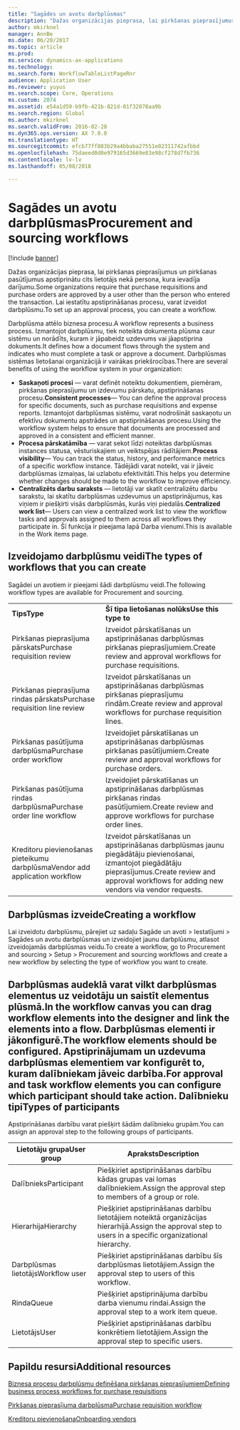 ```yaml
---
title: "Sagādes un avotu darbplūsmas"
description: "Dažas organizācijas pieprasa, lai pirkšanas pieprasījumus un pirkšanas pasūtījumus apstiprinātu cits lietotājs nekā persona, kura ievadīja darījumu. Lai iestatītu apstiprināšanas procesu, varat izveidot darbplūsmu."
author: mkirknel
manager: AnnBe
ms.date: 06/20/2017
ms.topic: article
ms.prod: 
ms.service: dynamics-ax-applications
ms.technology: 
ms.search.form: WorkflowTableListPageRnr
audience: Application User
ms.reviewer: yuyus
ms.search.scope: Core, Operations
ms.custom: 2074
ms.assetid: e54a1d59-b9fb-421b-821d-01f32878aa9b
ms.search.region: Global
ms.author: mkirknel
ms.search.validFrom: 2016-02-28
ms.dyn365.ops.version: AX 7.0.0
ms.translationtype: HT
ms.sourcegitcommit: efcb77ff883b29a4bbaba27551e02311742afbbd
ms.openlocfilehash: 75daeed0d0e979165d3669e83e98cf278d7fb736
ms.contentlocale: lv-lv
ms.lasthandoff: 05/08/2018

---
```


# <a name="procurement-and-sourcing-workflows"></a><span data-ttu-id="309ea-104">Sagādes un avotu darbplūsmas</span><span class="sxs-lookup"><span data-stu-id="309ea-104">Procurement and sourcing workflows</span></span>

[!include [banner](../includes/banner.md)]

<span data-ttu-id="309ea-105">Dažas organizācijas pieprasa, lai pirkšanas pieprasījumus un pirkšanas pasūtījumus apstiprinātu cits lietotājs nekā persona, kura ievadīja darījumu.</span><span class="sxs-lookup"><span data-stu-id="309ea-105">Some organizations require that purchase requisitions and purchase orders are approved by a user other than the person who entered the transaction.</span></span> <span data-ttu-id="309ea-106">Lai iestatītu apstiprināšanas procesu, varat izveidot darbplūsmu.</span><span class="sxs-lookup"><span data-stu-id="309ea-106">To set up an approval process, you can create a workflow.</span></span>

<span data-ttu-id="309ea-107">Darbplūsma attēlo biznesa procesu.</span><span class="sxs-lookup"><span data-stu-id="309ea-107">A workflow represents a business process.</span></span> <span data-ttu-id="309ea-108">Izmantojot darbplūsmu, tiek noteikta dokumenta plūsma caur sistēmu un norādīts, kuram ir jāpabeidz uzdevums vai jāapstiprina dokuments.</span><span class="sxs-lookup"><span data-stu-id="309ea-108">It defines how a document flows through the system and indicates who must complete a task or approve a document.</span></span> <span data-ttu-id="309ea-109">Darbplūsmas sistēmas lietošanai organizācijā ir vairākas priekšrocības.</span><span class="sxs-lookup"><span data-stu-id="309ea-109">There are several benefits of using the workflow system in your organization:</span></span>
-   <span data-ttu-id="309ea-110">**Saskaņoti procesi** — varat definēt noteiktu dokumentiem, piemēram, pirkšanas pieprasījumu un izdevumu pārskatu, apstiprināšanas procesu.</span><span class="sxs-lookup"><span data-stu-id="309ea-110">**Consistent processes**— You can define the approval process for specific documents, such as purchase requisitions and expense reports.</span></span> <span data-ttu-id="309ea-111">Izmantojot darbplūsmas sistēmu, varat nodrošināt saskaņotu un efektīvu dokumentu apstrādes un apstiprināšanas procesu.</span><span class="sxs-lookup"><span data-stu-id="309ea-111">Using the workflow system helps to ensure that documents are processed and approved in a consistent and efficient manner.</span></span>
-   <span data-ttu-id="309ea-112">**Procesa pārskatāmība** — varat sekot līdzi noteiktas darbplūsmas instances statusa, vēsturiskajiem un veiktspējas rādītājiem.</span><span class="sxs-lookup"><span data-stu-id="309ea-112">**Process visibility**— You can track the status, history, and performance metrics of a specific workflow instance.</span></span> <span data-ttu-id="309ea-113">Tādējādi varat noteikt, vai ir jāveic darbplūsmas izmaiņas, lai uzlabotu efektivitāti.</span><span class="sxs-lookup"><span data-stu-id="309ea-113">This helps you determine whether changes should be made to the workflow to improve efficiency.</span></span>
-   <span data-ttu-id="309ea-114">**Centralizēts darbu saraksts** — lietotāji var skatīt centralizētu darbu sarakstu, lai skatītu darbplūsmas uzdevumus un apstiprinājumus, kas viņiem ir piešķirti visās darbplūsmās, kurās viņi piedalās.</span><span class="sxs-lookup"><span data-stu-id="309ea-114">**Centralized work list**— Users can view a centralized work list to view the workflow tasks and approvals assigned to them across all workflows they participate in.</span></span> <span data-ttu-id="309ea-115">Šī funkcija ir pieejama lapā Darba vienumi.</span><span class="sxs-lookup"><span data-stu-id="309ea-115">This is available in the Work items page.</span></span>

## <a name="the-types-of-workflows-that-you-can-create"></a><span data-ttu-id="309ea-116">Izveidojamo darbplūsmu veidi</span><span class="sxs-lookup"><span data-stu-id="309ea-116">The types of workflows that you can create</span></span>
<span data-ttu-id="309ea-117">Sagādei un avotiem ir pieejami šādi darbplūsmu veidi.</span><span class="sxs-lookup"><span data-stu-id="309ea-117">The following workflow types are available for Procurement and sourcing.</span></span>

|                                  |                                                               |
|----------------------------------|---------------------------------------------------------------|
| <span data-ttu-id="309ea-118">**Tips**</span><span class="sxs-lookup"><span data-stu-id="309ea-118">**Type**</span></span>                         | <span data-ttu-id="309ea-119">**Šī tipa lietošanas nolūks**</span><span class="sxs-lookup"><span data-stu-id="309ea-119">**Use this type to**</span></span>                                          |
| <span data-ttu-id="309ea-120">Pirkšanas pieprasījuma pārskats</span><span class="sxs-lookup"><span data-stu-id="309ea-120">Purchase requisition review</span></span>      | <span data-ttu-id="309ea-121">Izveidot pārskatīšanas un apstiprināšanas darbplūsmas pirkšanas pieprasījumiem.</span><span class="sxs-lookup"><span data-stu-id="309ea-121">Create review and approval workflows for purchase requisitions.</span></span>            |
| <span data-ttu-id="309ea-122">Pirkšanas pieprasījuma rindas pārskats</span><span class="sxs-lookup"><span data-stu-id="309ea-122">Purchase requisition line review</span></span> | <span data-ttu-id="309ea-123">Izveidot pārskatīšanas un apstiprināšanas darbplūsmas pirkšanas pieprasījumu rindām.</span><span class="sxs-lookup"><span data-stu-id="309ea-123">Create review and approval workflows for purchase requisition lines.</span></span>       |
| <span data-ttu-id="309ea-124">Pirkšanas pasūtījuma darbplūsma</span><span class="sxs-lookup"><span data-stu-id="309ea-124">Purchase order workflow</span></span>          | <span data-ttu-id="309ea-125">Izveidojiet pārskatīšanas un apstiprināšanas darbplūsmas pirkšanas pasūtījumiem.</span><span class="sxs-lookup"><span data-stu-id="309ea-125">Create review and approval workflows for purchase orders.</span></span>     |
| <span data-ttu-id="309ea-126">Pirkšanas pasūtījuma rindas darbplūsma</span><span class="sxs-lookup"><span data-stu-id="309ea-126">Purchase order line workflow</span></span>     | <span data-ttu-id="309ea-127">Izveidojiet pārskatīšanas un apstiprināšanas darbplūsmas pirkšanas rindas pasūtījumiem.</span><span class="sxs-lookup"><span data-stu-id="309ea-127">Create review and approve workflows for purchase order lines.</span></span> |
| <span data-ttu-id="309ea-128">Kreditoru pievienošanas pieteikumu darbplūsma</span><span class="sxs-lookup"><span data-stu-id="309ea-128">Vendor add application workflow</span></span>  | <span data-ttu-id="309ea-129">Izveidot pārskatīšanas un apstiprināšanas darbplūsmas jaunu piegādātāju pievienošanai, izmantojot piegādātāju pieprasījumus.</span><span class="sxs-lookup"><span data-stu-id="309ea-129">Create review and approval workflows for adding new vendors via vendor requests.</span></span> |

## <a name="creating-a-workflow"></a><span data-ttu-id="309ea-130">Darbplūsmas izveide</span><span class="sxs-lookup"><span data-stu-id="309ea-130">Creating a workflow</span></span>
<span data-ttu-id="309ea-131">Lai izveidotu darbplūsmu, pārejiet uz sadaļu Sagāde un avoti &gt; Iestatījumi &gt; Sagādes un avotu darbplūsmas un izveidojiet jaunu darbplūsmu, atlasot izveidojamās darbplūsmas veidu.</span><span class="sxs-lookup"><span data-stu-id="309ea-131">To create a workflow, go to Procurement and sourcing &gt; Setup &gt; Procurement and sourcing workflows and create a new workflow by selecting the type of workflow you want to create.</span></span>  

<span data-ttu-id="309ea-132">Darbplūsmas audeklā varat vilkt darbplūsmas elementus uz veidotāju un saistīt elementus plūsmā.</span><span class="sxs-lookup"><span data-stu-id="309ea-132">In the workflow canvas you can drag workflow elements into the designer and link the elements into a flow.</span></span> <span data-ttu-id="309ea-133">Darbplūsmas elementi ir jākonfigurē.</span><span class="sxs-lookup"><span data-stu-id="309ea-133">The workflow elements should be configured.</span></span> <span data-ttu-id="309ea-134">Apstiprinājumam un uzdevuma darbplūsmas elementiem var konfigurēt to, kuram dalībniekam jāveic darbība.</span><span class="sxs-lookup"><span data-stu-id="309ea-134">For approval and task workflow elements you can configure which participant should take action.</span></span>
<span data-ttu-id="309ea-135">Dalībnieku tipi</span><span class="sxs-lookup"><span data-stu-id="309ea-135">Types of participants</span></span>
----------------------

<span data-ttu-id="309ea-136">Apstiprināšanas darbību varat piešķirt šādām dalībnieku grupām.</span><span class="sxs-lookup"><span data-stu-id="309ea-136">You can assign an approval step to the following groups of participants.</span></span>

| <span data-ttu-id="309ea-137">Lietotāju grupa</span><span class="sxs-lookup"><span data-stu-id="309ea-137">User group</span></span>    | <span data-ttu-id="309ea-138">Apraksts</span><span class="sxs-lookup"><span data-stu-id="309ea-138">Description</span></span>                                                               |
|---------------|---------------------------------------------------------------------------|
| <span data-ttu-id="309ea-139">Dalībnieks</span><span class="sxs-lookup"><span data-stu-id="309ea-139">Participant</span></span>   | <span data-ttu-id="309ea-140">Piešķiriet apstiprināšanas darbību kādas grupas vai lomas dalībniekiem.</span><span class="sxs-lookup"><span data-stu-id="309ea-140">Assign the approval step to members of a group or role.</span></span>                   |
| <span data-ttu-id="309ea-141">Hierarhija</span><span class="sxs-lookup"><span data-stu-id="309ea-141">Hierarchy</span></span>     | <span data-ttu-id="309ea-142">Piešķiriet apstiprināšanas darbību lietotājiem noteiktā organizācijas hierarhijā.</span><span class="sxs-lookup"><span data-stu-id="309ea-142">Assign the approval step to users in a specific organizational hierarchy.</span></span> |
| <span data-ttu-id="309ea-143">Darbplūsmas lietotājs</span><span class="sxs-lookup"><span data-stu-id="309ea-143">Workflow user</span></span> | <span data-ttu-id="309ea-144">Piešķiriet apstiprināšanas darbību šīs darbplūsmas lietotājiem.</span><span class="sxs-lookup"><span data-stu-id="309ea-144">Assign the approval step to users of this workflow.</span></span>                       |
| <span data-ttu-id="309ea-145">Rinda</span><span class="sxs-lookup"><span data-stu-id="309ea-145">Queue</span></span>         | <span data-ttu-id="309ea-146">Piešķiriet apstiprinājuma darbību darba vienumu rindai.</span><span class="sxs-lookup"><span data-stu-id="309ea-146">Assign the approval step to a work item queue.</span></span>                            |
| <span data-ttu-id="309ea-147">Lietotājs</span><span class="sxs-lookup"><span data-stu-id="309ea-147">User</span></span>          | <span data-ttu-id="309ea-148">Piešķiriet apstiprināšanas darbību konkrētiem lietotājiem.</span><span class="sxs-lookup"><span data-stu-id="309ea-148">Assign the approval step to specific users.</span></span>                               |



<a name="additional-resources"></a><span data-ttu-id="309ea-149">Papildu resursi</span><span class="sxs-lookup"><span data-stu-id="309ea-149">Additional resources</span></span>
--------

[<span data-ttu-id="309ea-150">Biznesa procesu darbplūsmu definēšana pirkšanas pieprasījumiem</span><span class="sxs-lookup"><span data-stu-id="309ea-150">Defining business process workflows for purchase requisitions</span></span>](https://mbs.microsoft.com/customersource/Global/AX/learning/documentation/white-papers/Defining_business_process_workflows_for_purchase_requisitions)

[<span data-ttu-id="309ea-151">Pirkšanas pieprasījuma darbplūsma</span><span class="sxs-lookup"><span data-stu-id="309ea-151">Purchase requisition workflow</span></span>](purchase-requisitions-workflow.md)

[<span data-ttu-id="309ea-152">Kreditoru pievienošana</span><span class="sxs-lookup"><span data-stu-id="309ea-152">Onboarding vendors</span></span>](vendor-onboarding.md)


